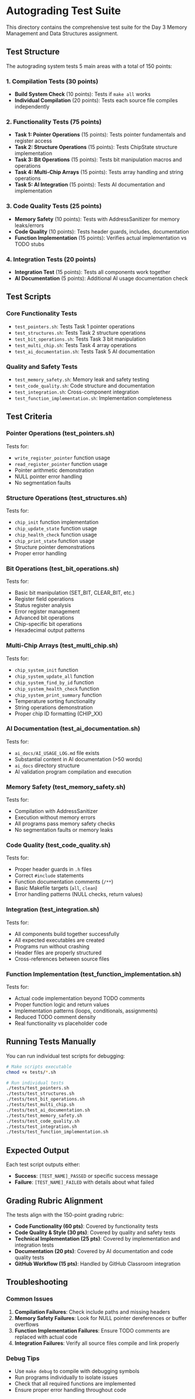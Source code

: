 # Autograding Test Suite

This directory contains the comprehensive test suite for the Day 3 Memory Management and Data Structures assignment.

## Test Structure

The autograding system tests 5 main areas with a total of 150 points:

### 1. Compilation Tests (30 points)
- **Build System Check** (10 points): Tests if `make all` works
- **Individual Compilation** (20 points): Tests each source file compiles independently

### 2. Functionality Tests (75 points)
- **Task 1: Pointer Operations** (15 points): Tests pointer fundamentals and register access
- **Task 2: Structure Operations** (15 points): Tests ChipState structure implementation
- **Task 3: Bit Operations** (15 points): Tests bit manipulation macros and operations
- **Task 4: Multi-Chip Arrays** (15 points): Tests array handling and string operations
- **Task 5: AI Integration** (15 points): Tests AI documentation and implementation

### 3. Code Quality Tests (25 points)
- **Memory Safety** (10 points): Tests with AddressSanitizer for memory leaks/errors
- **Code Quality** (10 points): Tests header guards, includes, documentation
- **Function Implementation** (15 points): Verifies actual implementation vs TODO stubs

### 4. Integration Tests (20 points)
- **Integration Test** (15 points): Tests all components work together
- **AI Documentation** (5 points): Additional AI usage documentation check

## Test Scripts

### Core Functionality Tests
- `test_pointers.sh`: Tests Task 1 pointer operations
- `test_structures.sh`: Tests Task 2 structure operations
- `test_bit_operations.sh`: Tests Task 3 bit manipulation
- `test_multi_chip.sh`: Tests Task 4 array operations
- `test_ai_documentation.sh`: Tests Task 5 AI documentation

### Quality and Safety Tests
- `test_memory_safety.sh`: Memory leak and safety testing
- `test_code_quality.sh`: Code structure and documentation
- `test_integration.sh`: Cross-component integration
- `test_function_implementation.sh`: Implementation completeness

## Test Criteria

### Pointer Operations (test_pointers.sh)
Tests for:
- `write_register_pointer` function usage
- `read_register_pointer` function usage
- Pointer arithmetic demonstration
- NULL pointer error handling
- No segmentation faults

### Structure Operations (test_structures.sh)
Tests for:
- `chip_init` function implementation
- `chip_update_state` function usage
- `chip_health_check` function usage
- `chip_print_state` function usage
- Structure pointer demonstrations
- Proper error handling

### Bit Operations (test_bit_operations.sh)
Tests for:
- Basic bit manipulation (SET_BIT, CLEAR_BIT, etc.)
- Register field operations
- Status register analysis
- Error register management
- Advanced bit operations
- Chip-specific bit operations
- Hexadecimal output patterns

### Multi-Chip Arrays (test_multi_chip.sh)
Tests for:
- `chip_system_init` function
- `chip_system_update_all` function
- `chip_system_find_by_id` function
- `chip_system_health_check` function
- `chip_system_print_summary` function
- Temperature sorting functionality
- String operations demonstration
- Proper chip ID formatting (CHIP_XX)

### AI Documentation (test_ai_documentation.sh)
Tests for:
- `ai_docs/AI_USAGE_LOG.md` file exists
- Substantial content in AI documentation (>50 words)
- `ai_docs` directory structure
- AI validation program compilation and execution

### Memory Safety (test_memory_safety.sh)
Tests for:
- Compilation with AddressSanitizer
- Execution without memory errors
- All programs pass memory safety checks
- No segmentation faults or memory leaks

### Code Quality (test_code_quality.sh)
Tests for:
- Proper header guards in `.h` files
- Correct `#include` statements
- Function documentation comments (`/**`)
- Basic Makefile targets (`all`, `clean`)
- Error handling patterns (NULL checks, return values)

### Integration (test_integration.sh)
Tests for:
- All components build together successfully
- All expected executables are created
- Programs run without crashing
- Header files are properly structured
- Cross-references between source files

### Function Implementation (test_function_implementation.sh)
Tests for:
- Actual code implementation beyond TODO comments
- Proper function logic and return values
- Implementation patterns (loops, conditionals, assignments)
- Reduced TODO comment density
- Real functionality vs placeholder code

## Running Tests Manually

You can run individual test scripts for debugging:

```bash
# Make scripts executable
chmod +x tests/*.sh

# Run individual tests
./tests/test_pointers.sh
./tests/test_structures.sh
./tests/test_bit_operations.sh
./tests/test_multi_chip.sh
./tests/test_ai_documentation.sh
./tests/test_memory_safety.sh
./tests/test_code_quality.sh
./tests/test_integration.sh
./tests/test_function_implementation.sh
```

## Expected Output

Each test script outputs either:
- **Success**: `[TEST_NAME]_PASSED` or specific success message
- **Failure**: `[TEST_NAME]_FAILED` with details about what failed

## Grading Rubric Alignment

The tests align with the 150-point grading rubric:

- **Code Functionality (60 pts)**: Covered by functionality tests
- **Code Quality & Style (30 pts)**: Covered by quality and safety tests
- **Technical Implementation (25 pts)**: Covered by implementation and integration tests
- **Documentation (20 pts)**: Covered by AI documentation and code quality tests
- **GitHub Workflow (15 pts)**: Handled by GitHub Classroom integration

## Troubleshooting

### Common Issues
1. **Compilation Failures**: Check include paths and missing headers
2. **Memory Safety Failures**: Look for NULL pointer dereferences or buffer overflows
3. **Function Implementation Failures**: Ensure TODO comments are replaced with actual code
4. **Integration Failures**: Verify all source files compile and link properly

### Debug Tips
- Use `make debug` to compile with debugging symbols
- Run programs individually to isolate issues
- Check that all required functions are implemented
- Ensure proper error handling throughout code


